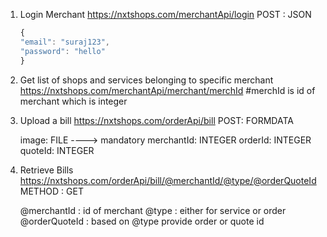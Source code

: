 1. Login Merchant
   https://nxtshops.com/merchantApi/login
   POST : JSON

   ```javascript
   {
   "email": "suraj123",
   "password": "hello"
   }
   ```

2. Get list of shops and services belonging to specific merchant
   https://nxtshops.com/merchantApi/merchant/merchId
   #merchId is id of merchant which is integer

3. Upload a bill
   https://nxtshops.com/orderApi/bill
   POST: FORMDATA

   image: FILE ----> mandatory
   merchantId: INTEGER
   orderId: INTEGER
   quoteId: INTEGER

4. Retrieve Bills
   https://nxtshops.com/orderApi/bill/@merchantId/@type/@orderQuoteId
   METHOD : GET

   @merchantId : id of merchant
   @type : either for service or order
   @orderQuoteId : based on @type provide order or quote id
